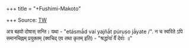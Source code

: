 +++
title = "+Fushimi-Makoto"

+++
Source: [TW](https://titus.uni-frankfurt.de/texte/etcs/ind/aind/ved/yvw/sbm/sbm.htm)

अत्र बहवो दोषास् सन्ति। यथा - "etásmā́d vaí yajñā́t púruṣo jā́yate /". न च स्वरिते ऽपि समानचिह्नम् प्रयुक्तम् (क्वचिद् एव तथा कृतम् इति) - "श्रद्धा꣡या꣡ वै꣡ देवाः꣡ ॥"
